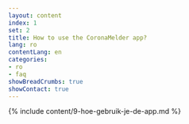 ```yaml
---
layout: content
index: 1
set: 2
title: How to use the CoronaMelder app?
lang: ro
contentLang: en
categories:
- ro
- faq
showBreadCrumbs: true
showContact: true
---
```

{% include content/9-hoe-gebruik-je-de-app.md %}
